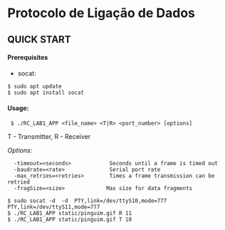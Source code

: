 # Protocolo de Ligação de Dados

## QUICK START

#### Prerequisites
 
- socat: 
```
$ sudo apt update
$ sudo apt install socat
```

#### Usage:

``` $ ./RC_LAB1_APP <file_name> <T|R> <port_number> [options]```

T - Transmitter, R - Receiver

*Options:*
```
  -timeout=<seconds>            Seconds until a frame is timed out
  -baudrate=<rate>              Serial port rate
  -max_retries=<retries>        Times a frame transmission can be retried
  -fragSize=<size>             Max size for data fragments
```

```
$ sudo socat -d  -d  PTY,link=/dev/ttyS10,mode=777   PTY,link=/dev/ttyS11,mode=777
$ ./RC_LAB1_APP static/pinguim.gif R 11
$ ./RC_LAB1_APP static/pinguim.gif T 10
```
